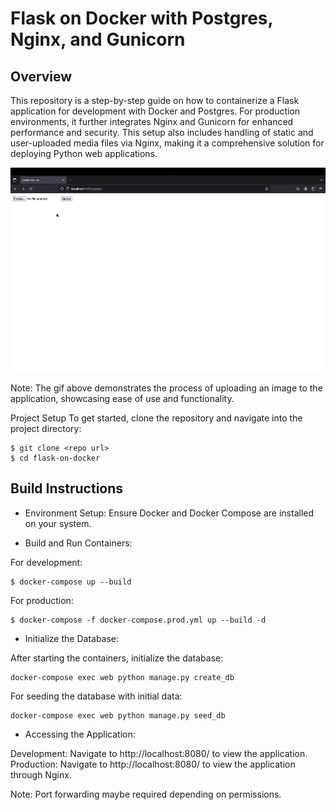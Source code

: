 # Flask on Docker with Postgres, Nginx, and Gunicorn

## Overview
This repository is a step-by-step guide on how to containerize a Flask application for development with Docker and Postgres. For production environments, it further integrates Nginx and Gunicorn for enhanced performance and security. This setup also includes handling of static and user-uploaded media files via Nginx, making it a comprehensive solution for deploying Python web applications.

![A demonstration for using this project](docker_demo.gif)

Note: The gif above demonstrates the process of uploading an image to the application, showcasing ease of use and functionality.

Project Setup
To get started, clone the repository and navigate into the project directory:

```
$ git clone <repo url>
$ cd flask-on-docker
```

## Build Instructions
- Environment Setup: Ensure Docker and Docker Compose are installed on your system.

- Build and Run Containers:

For development:

```
$ docker-compose up --build
```

For production:

```
$ docker-compose -f docker-compose.prod.yml up --build -d
```

- Initialize the Database:

After starting the containers, initialize the database:

```
docker-compose exec web python manage.py create_db
```

For seeding the database with initial data:

```
docker-compose exec web python manage.py seed_db
```

- Accessing the Application:

Development: Navigate to http://localhost:8080/ to view the application.
Production: Navigate to http://localhost:8080/ to view the application through Nginx.

Note: Port forwarding maybe required depending on permissions.



